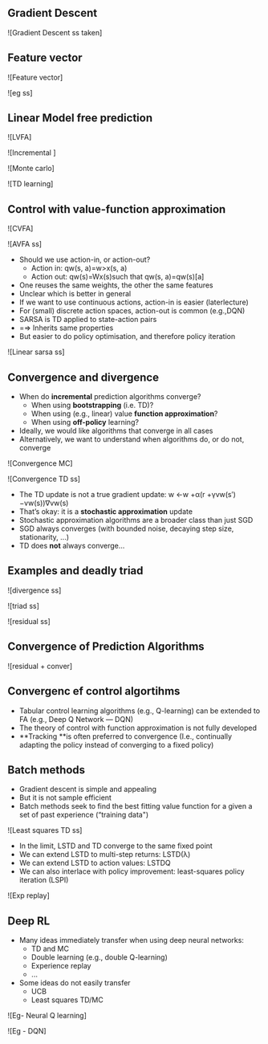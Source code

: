 
## Gradient Descent 

![Gradient Descent ss taken]

## Feature vector

![Feature vector]

![eg ss]

## Linear Model free prediction

![LVFA]

![Incremental ]

![Monte carlo]

![TD learning]

## Control with value-function approximation

![CVFA]

![AVFA ss]

- Should we use action-in, or action-out?
  - Action in: qw(s, a)=w>x(s, a)
  - Action out: qw(s)=Wx(s)such that qw(s, a)=qw(s)[a]
- One reuses the same weights, the other the same features
- Unclear which is better in general
- If we want to use continuous actions, action-in is easier         (laterlecture)  
- For (small) discrete action spaces, action-out is common (e.g.,DQN)
- SARSA is TD applied to state-action pairs
- =⇒ Inherits same properties
- But easier to do policy optimisation, and therefore policy iteration

![Linear sarsa ss]

## Convergence and divergence

- When do **incremental** prediction algorithms converge?
  - When using **bootstrapping** (i.e. TD)?
  - When using (e.g., linear) value **function approximation**?
  - When using **off-policy** learning?
- Ideally, we would like algorithms that converge in all cases
- Alternatively, we want to understand when algorithms do, or do not, converge

![Convergence MC]

![Convergence TD ss]

- The TD update is not a true gradient update:
w ←w +α(r +γvw(s′)−vw(s))∇vw(s)
- That’s okay: it is a **stochastic approximation** update
- Stochastic approximation algorithms are a broader class than just SGD
- SGD always converges (with bounded noise, decaying step size, stationarity, ...)
- TD does **not** always converge...

## Examples and deadly triad

![divergence ss]

![triad ss]

![residual ss]

## Convergence of Prediction Algorithms

![residual + conver]

## Convergenc ef control algortihms

- Tabular control learning algorithms (e.g., Q-learning) can be extended to FA
(e.g., Deep Q Network — DQN)
- The theory of control with function approximation is not fully developed
- **Tracking **is often preferred to convergence
(I.e., continually adapting the policy instead of converging to a fixed policy)

## Batch methods

- Gradient descent is simple and appealing
- But it is not sample efficient
- Batch methods seek to find the best fitting value function for a given a set of past experience (“training data")

![Least squares TD ss]

- In the limit, LSTD and TD converge to the same fixed point
- We can extend LSTD to multi-step returns: LSTD(λ)
- We can extend LSTD to action values: LSTDQ
- We can also interlace with policy improvement:
least-squares policy iteration (LSPI)

![Exp replay]

## Deep RL 

- Many ideas immediately transfer when using deep neural networks:
  - TD and MC
  - Double learning (e.g., double Q-learning)
  - Experience replay
  - ...
- Some ideas do not easily transfer
  - UCB
  - Least squares TD/MC

![Eg- Neural Q learning]

![Eg - DQN]

